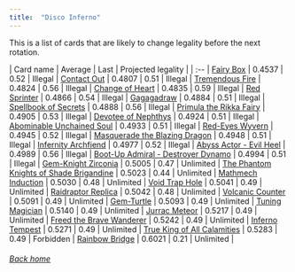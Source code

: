 ```yaml
---
title:  "Disco Inferno"
---
```


This is a list of cards that are likely to change legality before the next rotation.

| Card name | Average | Last | Projected legality |
| :-- |
[Fairy Box](https://db.ygoprodeck.com/card/?search=Fairy%20Box) | 0.4537 | 0.52 | Illegal |
[Contact Out](https://db.ygoprodeck.com/card/?search=Contact%20Out) | 0.4807 | 0.51 | Illegal |
[Tremendous Fire](https://db.ygoprodeck.com/card/?search=Tremendous%20Fire) | 0.4824 | 0.56 | Illegal |
[Change of Heart](https://db.ygoprodeck.com/card/?search=Change%20of%20Heart) | 0.4835 | 0.59 | Illegal |
[Red Sprinter](https://db.ygoprodeck.com/card/?search=Red%20Sprinter) | 0.4866 | 0.54 | Illegal |
[Gagagadraw](https://db.ygoprodeck.com/card/?search=Gagagadraw) | 0.4884 | 0.51 | Illegal |
[Spellbook of Secrets](https://db.ygoprodeck.com/card/?search=Spellbook%20of%20Secrets) | 0.4888 | 0.56 | Illegal |
[Primula the Rikka Fairy](https://db.ygoprodeck.com/card/?search=Primula%20the%20Rikka%20Fairy) | 0.4905 | 0.53 | Illegal |
[Devotee of Nephthys](https://db.ygoprodeck.com/card/?search=Devotee%20of%20Nephthys) | 0.4924 | 0.51 | Illegal |
[Abominable Unchained Soul](https://db.ygoprodeck.com/card/?search=Abominable%20Unchained%20Soul) | 0.4933 | 0.51 | Illegal |
[Red-Eyes Wyvern](https://db.ygoprodeck.com/card/?search=Red-Eyes%20Wyvern) | 0.4945 | 0.52 | Illegal |
[Masquerade the Blazing Dragon](https://db.ygoprodeck.com/card/?search=Masquerade%20the%20Blazing%20Dragon) | 0.4948 | 0.51 | Illegal |
[Infernity Archfiend](https://db.ygoprodeck.com/card/?search=Infernity%20Archfiend) | 0.4977 | 0.52 | Illegal |
[Abyss Actor - Evil Heel](https://db.ygoprodeck.com/card/?search=Abyss%20Actor%20-%20Evil%20Heel) | 0.4989 | 0.56 | Illegal |
[Boot-Up Admiral - Destroyer Dynamo](https://db.ygoprodeck.com/card/?search=Boot-Up%20Admiral%20-%20Destroyer%20Dynamo) | 0.4994 | 0.51 | Illegal |
[Gem-Knight Zirconia](https://db.ygoprodeck.com/card/?search=Gem-Knight%20Zirconia) | 0.5005 | 0.47 | Unlimited |
[The Phantom Knights of Shade Brigandine](https://db.ygoprodeck.com/card/?search=The%20Phantom%20Knights%20of%20Shade%20Brigandine) | 0.5023 | 0.44 | Unlimited |
[Mathmech Induction](https://db.ygoprodeck.com/card/?search=Mathmech%20Induction) | 0.5030 | 0.48 | Unlimited |
[Void Trap Hole](https://db.ygoprodeck.com/card/?search=Void%20Trap%20Hole) | 0.5041 | 0.49 | Unlimited |
[Raidraptor Replica](https://db.ygoprodeck.com/card/?search=Raidraptor%20Replica) | 0.5042 | 0.48 | Unlimited |
[Volcanic Counter](https://db.ygoprodeck.com/card/?search=Volcanic%20Counter) | 0.5091 | 0.49 | Unlimited |
[Gem-Turtle](https://db.ygoprodeck.com/card/?search=Gem-Turtle) | 0.5093 | 0.49 | Unlimited |
[Tuning Magician](https://db.ygoprodeck.com/card/?search=Tuning%20Magician) | 0.5140 | 0.49 | Unlimited |
[Jurrac Meteor](https://db.ygoprodeck.com/card/?search=Jurrac%20Meteor) | 0.5217 | 0.49 | Unlimited |
[Freed the Brave Wanderer](https://db.ygoprodeck.com/card/?search=Freed%20the%20Brave%20Wanderer) | 0.5242 | 0.49 | Unlimited |
[Inferno Tempest](https://db.ygoprodeck.com/card/?search=Inferno%20Tempest) | 0.5271 | 0.49 | Unlimited |
[True King of All Calamities](https://db.ygoprodeck.com/card/?search=True%20King%20of%20All%20Calamities) | 0.5283 | 0.49 | Forbidden |
[Rainbow Bridge](https://db.ygoprodeck.com/card/?search=Rainbow%20Bridge) | 0.6021 | 0.21 | Unlimited |

###### [Back home](index)